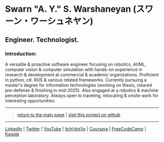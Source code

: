 # Swarn "A. Y." S. Warshaneyan (スワーン・ワーシュネヤン)

## Engineer. Technologist.

### Introduction:

A versatile & proactive software engineer focusing on robotics, AI/ML, computer vision & computer simulation with hands-on experience in research & development at commercial & academic organizations. Proficient in python, c#, ROS & various related frameworks. Currently pursuing a master's degree for information technologies (working on thesis, cleared pre-defense & finishing in mid-2025). Also engaged at a robotics & machine perception laboratory. Always open to traveling, relocating & onsite work for interesting opportunities.

---

> [return to the main page](https://ahiyantra.vercel.app)
> |
> [visit this project on github](https://github.com/ahiyantra/ahiyantra)

---

[LinkedIn](https://www.linkedin.com/in/ahiyantra/) | [Twitter](https://twitter.com/ahiyantra) | [YouTube](https://www.youtube.com/channel/UCvqX8LLwojuty35CrIlRBVQ) | [itch[dot]io](https://ahiyantra.itch.io/) | [Coursera](https://www.coursera.org/user/2657076618258e21a915c1260c029e6c) | [FreeCodeCamp](https://www.freecodecamp.org/ahiyantra) | [Kaggle](https://www.kaggle.com/ahiyantra)

